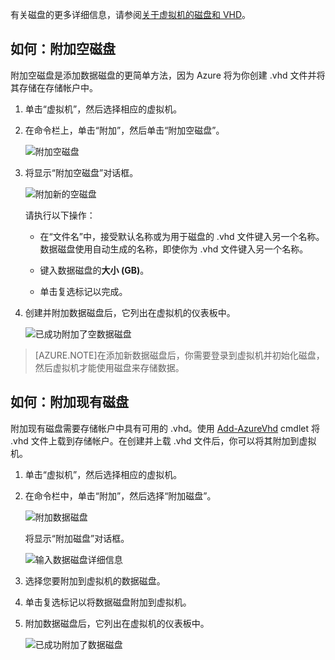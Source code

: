 
有关磁盘的更多详细信息，请参阅[关于虚拟机的磁盘和 VHD](/documentation/articles/virtual-machines-linux-about-disks-vhds/)。

## <a id="attachempty"></a>如何：附加空磁盘

附加空磁盘是添加数据磁盘的更简单方法，因为 Azure 将为你创建 .vhd 文件并将其存储在存储帐户中。

1. 单击“虚拟机”，然后选择相应的虚拟机。

2. 在命令栏上，单击“附加”，然后单击“附加空磁盘”。


	![附加空磁盘](./media/howto-attach-disk-window-linux/AttachEmptyDisk.png)

3.	将显示“附加空磁盘”对话框。


	![附加新的空磁盘](./media/howto-attach-disk-window-linux/AttachEmptyDetail.png)


	请执行以下操作：

	- 在“文件名”中，接受默认名称或为用于磁盘的 .vhd 文件键入另一个名称。数据磁盘使用自动生成的名称，即使你为 .vhd 文件键入另一个名称。

	- 键入数据磁盘的**大小 (GB)**。

	- 单击复选标记以完成。

4.	创建并附加数据磁盘后，它列出在虚拟机的仪表板中。

	![已成功附加了空数据磁盘](./media/howto-attach-disk-window-linux/AttachEmptySuccess.png)
	
> [AZURE.NOTE]在添加新数据磁盘后，你需要登录到虚拟机并初始化磁盘，然后虚拟机才能使用磁盘来存储数据。

## <a id="attachexisting"></a>如何：附加现有磁盘

附加现有磁盘需要存储帐户中具有可用的 .vhd。使用 [Add-AzureVhd](https://msdn.microsoft.com/zh-cn/library/azure/dn495173.aspx) cmdlet 将 .vhd 文件上载到存储帐户。在创建并上载 .vhd 文件后，你可以将其附加到虚拟机。

1. 单击“虚拟机”，然后选择相应的虚拟机。

2. 在命令栏中，单击“附加”，然后选择“附加磁盘”。


	![附加数据磁盘](./media/howto-attach-disk-window-linux/AttachExistingDisk.png)

	将显示“附加磁盘”对话框。



	![输入数据磁盘详细信息](./media/howto-attach-disk-window-linux/AttachExistingDetail.png)

3. 选择您要附加到虚拟机的数据磁盘。

4. 单击复选标记以将数据磁盘附加到虚拟机。

5.	附加数据磁盘后，它列出在虚拟机的仪表板中。


	![已成功附加了数据磁盘](./media/howto-attach-disk-window-linux/AttachExistingSuccess.png)

<!---HONumber=Mooncake_1207_2015-->